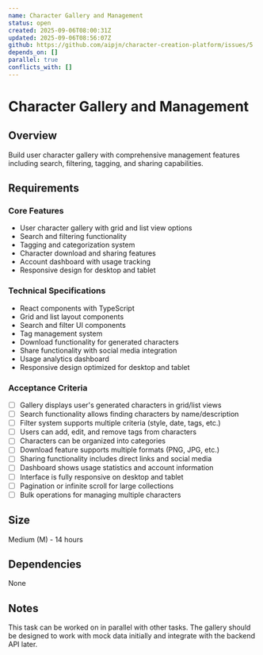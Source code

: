 ```yaml
---
name: Character Gallery and Management
status: open
created: 2025-09-06T08:00:31Z
updated: 2025-09-06T08:56:07Z
github: https://github.com/aipjn/character-creation-platform/issues/5
depends_on: []
parallel: true
conflicts_with: []
---
```


# Character Gallery and Management

## Overview
Build user character gallery with comprehensive management features including search, filtering, tagging, and sharing capabilities.

## Requirements

### Core Features
- User character gallery with grid and list view options
- Search and filtering functionality
- Tagging and categorization system
- Character download and sharing features
- Account dashboard with usage tracking
- Responsive design for desktop and tablet

### Technical Specifications
- React components with TypeScript
- Grid and list layout components
- Search and filter UI components
- Tag management system
- Download functionality for generated characters
- Share functionality with social media integration
- Usage analytics dashboard
- Responsive design optimized for desktop and tablet

### Acceptance Criteria
- [ ] Gallery displays user's generated characters in grid/list views
- [ ] Search functionality allows finding characters by name/description
- [ ] Filter system supports multiple criteria (style, date, tags, etc.)
- [ ] Users can add, edit, and remove tags from characters
- [ ] Characters can be organized into categories
- [ ] Download feature supports multiple formats (PNG, JPG, etc.)
- [ ] Sharing functionality includes direct links and social media
- [ ] Dashboard shows usage statistics and account information
- [ ] Interface is fully responsive on desktop and tablet
- [ ] Pagination or infinite scroll for large collections
- [ ] Bulk operations for managing multiple characters

## Size
Medium (M) - 14 hours

## Dependencies
None

## Notes
This task can be worked on in parallel with other tasks. The gallery should be designed to work with mock data initially and integrate with the backend API later.
